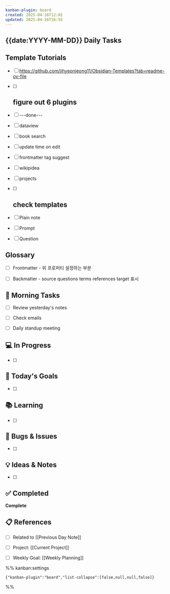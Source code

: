 ```yaml
---
kanban-plugin: board
created: 2025-04-16T12:02
updated: 2025-04-16T16:55
---
```


## {{date:YYYY-MM-DD}} Daily Tasks



## Template Tutorials

- [ ] https://github.com/jihyeonjeong11/Obsidian-Templates?tab=readme-ov-file
- [ ] ## figure out 6 plugins
- [ ] ---done---
- [ ] dataview
- [ ] book search
- [ ] update time on edit
- [ ] frontmatter tag suggest
- [ ] wikipidea
- [ ] projects
- [ ] ## check templates
- [ ] Plain note
- [ ] Prompt
- [ ] Question


## Glossary

- [ ] Frontmatter - 위 프로퍼티 설정하는 부분
- [ ] Backmatter - source questions terms references target 표시


## 🌅 Morning Tasks

- [ ] Review yesterday's notes
- [ ] Check emails
- [ ] Daily standup meeting


## 💻 In Progress

- [ ] 


## 🎯 Today's Goals

- [ ] 


## 📚 Learning

- [ ] 


## 🐛 Bugs & Issues

- [ ] 


## 💡 Ideas & Notes

- [ ] 


## ✅ Completed

**Complete**


## 📋 References

- [ ] Related to [[Previous Day Note]]
- [ ] Project: [[Current Project]]
- [ ] Weekly Goal: [[Weekly Planning]]




%% kanban:settings
```
{"kanban-plugin":"board","list-collapse":[false,null,null,false]}
```
%%
